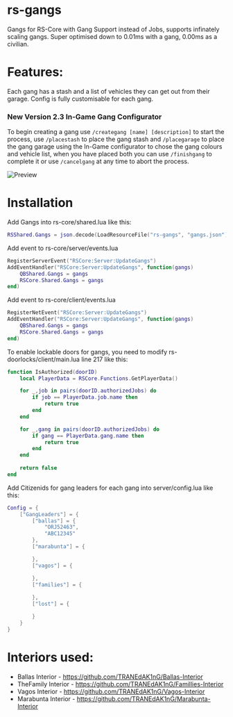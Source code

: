 # rs-gangs
Gangs for RS-Core with Gang Support instead of Jobs, supports infinately scaling gangs. Super optimised down to 0.01ms with a gang, 0.00ms as a civilian.

# Features:

Each gang has a stash and a list of vehicles they can get out from their garage. Config is fully customisable for each gang.

### New Version 2.3 In-Game Gang Configurator

To begin creating a gang use `/creategang [name] [description]` to start the process, use `/placestash` to place the gang stash and `/placegarage` to place the gang garage using the In-Game configurator to chose the gang colours and vehicle list, when you have placed both you can use `/finishgang` to complete it or use `/cancelgang` at any time to abort the process.

![Preview](https://i.imgur.com/vVr0n0W.jpg)

# Installation
Add Gangs into rs-core/shared.lua like this:
```lua
RSShared.Gangs = json.decode(LoadResourceFile("rs-gangs", "gangs.json"))

```
Add event to rs-core/server/events.lua
```lua
RegisterServerEvent("RSCore:Server:UpdateGangs")
AddEventHandler("RSCore:Server:UpdateGangs", function(gangs)
	QBShared.Gangs = gangs
	RSCore.Shared.Gangs = gangs
end)
```
Add event to rs-core/client/events.lua
```lua
RegisterNetEvent("RSCore:Server:UpdateGangs")
AddEventHandler("RSCore:Server:UpdateGangs", function(gangs)
	QBShared.Gangs = gangs
	RSCore.Shared.Gangs = gangs
end)
```

To enable lockable doors for gangs, you need to modify rs-doorlocks/client/main.lua line 217 like this:
```lua
function IsAuthorized(doorID)
	local PlayerData = RSCore.Functions.GetPlayerData()

	for _,job in pairs(doorID.authorizedJobs) do
		if job == PlayerData.job.name then
			return true
		end
	end

	for _,gang in pairs(doorID.authorizedJobs) do
		if gang == PlayerData.gang.name then
			return true
		end
	end
	
	return false
end
```
Add Citizenids for gang leaders for each gang into server/config.lua like this:
```lua
Config = {
	["GangLeaders"] = {
		["ballas"] = {
			"ORJ52463",
			"ABC12345"
		},
		["marabunta"] = {

		},
		["vagos"] = {

		},
		["families"] = {
			
		},
		["lost"] = {

		}
	}
}
```

# Interiors used:

- Ballas Interior - https://github.com/TRANEdAK1nG/Ballas-Interior
- TheFamily Interior - https://github.com/TRANEdAK1nG/Famillies-Interior
- Vagos Interior - https://github.com/TRANEdAK1nG/Vagos-Interior
- Marabunta Interior - https://github.com/TRANEdAK1nG/Marabunta-Interior
